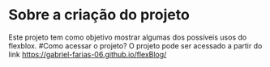 # Sobre a criação do projeto
Este projeto tem como objetivo mostrar algumas dos possíveis usos do flexblox.
#Como acessar o projeto?
O projeto pode ser acessado a partir do link https://gabriel-farias-06.github.io/flexBlog/
